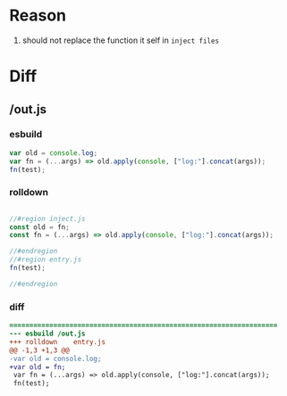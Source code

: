 # Reason
1. should not replace the function it self in `inject files`
# Diff
## /out.js
### esbuild
```js
var old = console.log;
var fn = (...args) => old.apply(console, ["log:"].concat(args));
fn(test);
```
### rolldown
```js

//#region inject.js
const old = fn;
const fn = (...args) => old.apply(console, ["log:"].concat(args));

//#endregion
//#region entry.js
fn(test);

//#endregion
```
### diff
```diff
===================================================================
--- esbuild	/out.js
+++ rolldown	entry.js
@@ -1,3 +1,3 @@
-var old = console.log;
+var old = fn;
 var fn = (...args) => old.apply(console, ["log:"].concat(args));
 fn(test);

```